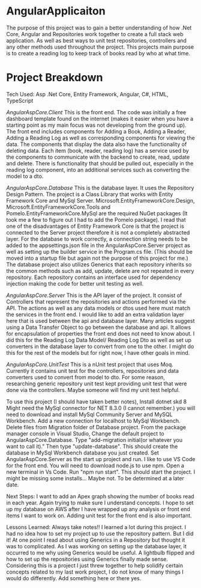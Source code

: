 # AngularApplicaiton
The purpose of this project was to gain a better understanding of how .Net Core, Angular and Repositories work together to create a full stack web application. 
As well as best ways to unit test repositories, controllers and any other methods used throughout the project. This projects main purpose is to create a reading
log to keep track of books read by who at what time.

# Project Breakdown
Tech Used: Asp .Net Core, Entity Framework, Angular, C#, HTML, TypeScript

*AngularAspCore.Client*
This is the front end. The code was initially a free dashboard template found on the internet (makes it easier when you have a starting point as my main focus was not developing from the ground up).
The front end includes components for Adding a Book, Adding a Reader, Adding a Reading Log as well as corresponding components for viewing the data. The components that display the data also have the functionality of deleting data. Each item (book, reader, reading log) has a service used by the components to communicate with the backend to create, read, update and delete. There is functionality that should be pulled out, especially in the reading log component, into an additional services such as converting the model to a dto. 

*AngularAspCore.Database*
This is the database layer. It uses the Repository Design Pattern. The project is a Class Library that works with Entity Framework Core and MySql Server.
Microsoft.EntityFrameworkCore.Design, Microsoft.EntityFrameworkCore.Tools and Pomelo.EntityFrameworkCore.MySql are the required NuGet packages (It took me
a few to figure out I had to add the Pomelo package). I read that one of the disadvantages of Entity Framework Core is that the project is connected to the Server project therefore it is not a completely abstracted layer. For the database to work correctly, a connection string needs to be added to the appsettings.json file in the AngularAspCore.Server project as 
well as setting up the builder service in the Program.cs file. (This should be moved into a startup file but again not the purpose of this project for me.) The database project also utilizes Generics that each repository inherits so the common methods such as add, update, delete are not repeated in every repository. Each repository contains an interface used for dependency injection making the code for better unit testing as well. 

*AngularAspCore.Server*
This is the API layer of the project. It consist of Controllers that represent the repositories and actions performed via the API. The actions as well as any data models or dtos used here must match the 
services in the front end. I would like to add an extra validation layer here that is used between the api and database layer. Many articles suggest using a Data Transfer Object to go between the database
and api. It allows for encapsulation of properties the front end does not need to know about. I did this for the Reading Log Data Model/ Reading Log Dto as well as set up converters in the database layer 
to convert from one to the other. I might do this for the rest of the models but for right now, I have other goals in mind. 

*AngularAspCore.UnitTest*
This is a nUnit test project that uses Moq. Currently it contains unit test for the controllers, repositories and data converters used to convert from model to dto. For some reason, researching generic 
repository unit test kept providing unit test that were done via the controllers. Maybe someone will find my unit test helpful. 

To use this project (I should have taken better notes), 
Install dotnet skd 8
Might need the MySql connector for NET 8.3.0 (I cannot remember.)
you will need to download and install MySql Community Server and MySQL Workbench. Add a new connection for localhost to MySql Workbench. Delete files from Migration folder of Database project. 
From the package manager console in Visual Studio, Change the default project to AngularAspCore.Database. Type "add-migration initial(or whatever you want to call it)." Then type "update-database".
This should create the database in MySql Workbench database you just created. Set AngularAspCore.Server as the start up project and run. 
I like to use VS Code for the front end. You will need to download node.js to use npm. Open a new terminal in Vs Code. Run "npm run start". This should start the project. 
I might be missing some installs... Maybe not. To be determined at a later date. 

Next Steps:
I want to add an Apex graph showing the number of books read in each year. Again trying to make sure I understand concepts. I hope to set up my database on AWS after I have wrapped up any analysis or front end items I want to work on. 
Adding unit test for the front end is also important.

Lessons Learned:
Always take notes!! I learned a lot during this project. I had no idea how to set my project up to use the repository pattern. But I did it! At one point I read about using Generics in a Repository but thought it was to complicated.
As I was working on setting up the database layer, it occurred to me why using Generics would be useful. A lightbulb flipped and how to set up the repositories using Generics finally made sense. Considering this is a project I just threw together to help solidify certain concepts related to my last work project, I do not know of many things I would do differently. Add something here or there yes. 

